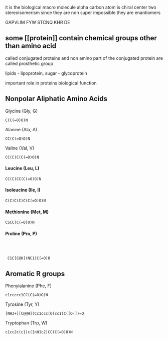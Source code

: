 it is the biological macro molecule
 alpha carbon atom is chiral center
two stereoisomerism
since they are non super impossible they are enantiomers

GAPVLIM FYW STCNQ KHR DE

## some [[protein]] contain chemical groups other than amino acid

called conjugated proteins and non amino part of the conjugated protein are called prosthetic group

lipids - lipoprotein, sugar - glycoprotein

important role in proteins biological function



## Nonpolar Aliphatic Amino Acids

Glycine (Gly, G)
```smiles
C(C(=O)O)N
```

Alanine (Ala, A)

```smiles
CC(C(=O)O)N
```
Valine (Val, V)

```smiles
CC(C)C(C(=O)O)N
```


#### Leucine (Leu, L)

```smiles
CC(C)CC(C(=O)O)N
```

#### Isoleucine (Ile, I)



```smiles
C(C)C(C)C(C(=O)O)N
```


#### Methionine (Met, M)

```smiles
CSCC(C(=O)O)N
```


#### Proline (Pro, P)

```smiles

```
 
 
```smiles
 C1C[C@H](NC1)C(=O)O
```


## Aromatic R groups


Phenylalanine (Phe, F)
```smiles
c1ccccc1CC(C(=O)O)N
```


Tyrosine (Tyr, Y)
```smiles
[NH3+][C@@H](Cc1ccc(O)cc1)C([O-])=O
```


Tryptophan (Trp, W)

```smiles
c1cc2c(c1)c([nH]c2)CC(C(=O)O)N
```


